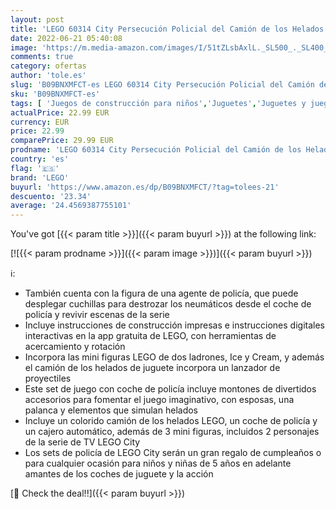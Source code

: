 ```yaml
---
layout: post
title: 'LEGO 60314 City Persecución Policial del Camión de los Helados  Juguete de Construcción con 2 Vehículos para Niños y Niñas de 5 Años o Más'
date: 2022-06-21 05:40:08
image: 'https://m.media-amazon.com/images/I/51tZLsbAxlL._SL500_._SL400_.jpg'
comments: true
category: ofertas
author: 'tole.es'
slug: 'B09BNXMFCT-es LEGO 60314 City Persecución Policial del Camión de los...'
sku: 'B09BNXMFCT-es'
tags: [ 'Juegos de construcción para niños','Juguetes','Juguetes y juegos','Sets de construcción','lego','🇪🇸', ]
actualPrice: 22.99 EUR
currency: EUR
price: 22.99
comparePrice: 29.99 EUR
prodname: 'LEGO 60314 City Persecución Policial del Camión de los Helados  Juguete de Construcción con 2 Vehículos para Niños y Niñas de 5 Años o Más'
country: 'es'
flag: '🇪🇸'
brand: 'LEGO'
buyurl: 'https://www.amazon.es/dp/B09BNXMFCT/?tag=tolees-21'
descuento: '23.34'
average: '24.4569387755101'
---
```


You've got [{{< param title >}}]({{< param buyurl >}}) at the following link:

[![{{< param prodname >}}]({{< param image >}})]({{< param buyurl >}})

ℹ️:

- También cuenta con la figura de una agente de policía, que puede desplegar cuchillas para destrozar los neumáticos desde el coche de policía y revivir escenas de la serie
- Incluye instrucciones de construcción impresas e instrucciones digitales interactivas en la app gratuita de LEGO, con herramientas de acercamiento y rotación
- Incorpora las mini figuras LEGO de dos ladrones, Ice y Cream, y además el camión de los helados de juguete incorpora un lanzador de proyectiles
- Este set de juego con coche de policía incluye montones de divertidos accesorios para fomentar el juego imaginativo, con esposas, una palanca y elementos que simulan helados
- Incluye un colorido camión de los helados LEGO, un coche de policía y un cajero automático, además de 3 mini figuras, incluidos 2 personajes de la serie de TV LEGO City
- Los sets de policía de LEGO City serán un gran regalo de cumpleaños o para cualquier ocasión para niños y niñas de 5 años en adelante amantes de los coches de juguete y la acción

[🛒 Check the deal!!]({{< param buyurl >}})
